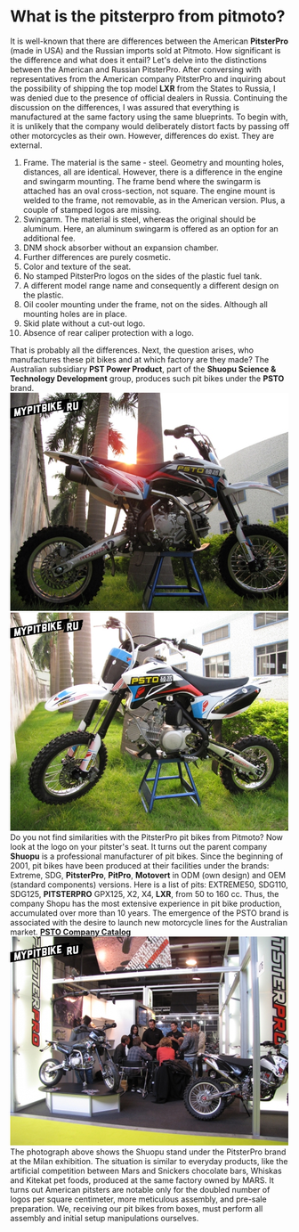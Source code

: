 # What is the pitsterpro from pitmoto?

It is well-known that there are differences between the American **PitsterPro** (made in USA) and the Russian imports sold at Pitmoto. How significant is the difference and what does it entail? Let's delve into the distinctions between the American and Russian PitsterPro. After conversing with representatives from the American company PitsterPro and inquiring about the possibility of shipping the top model **LXR** from the States to Russia, I was denied due to the presence of official dealers in Russia. Continuing the discussion on the differences, I was assured that everything is manufactured at the same factory using the same blueprints. To begin with, it is unlikely that the company would deliberately distort facts by passing off other motorcycles as their own. However, differences do exist. They are external.

01. Frame. The material is the same - steel. Geometry and mounting holes, distances, all are identical. However, there is a difference in the engine and swingarm mounting. The frame bend where the swingarm is attached has an oval cross-section, not square. The engine mount is welded to the frame, not removable, as in the American version. Plus, a couple of stamped logos are missing.
02. Swingarm. The material is steel, whereas the original should be aluminum. Here, an aluminum swingarm is offered as an option for an additional fee.
03. DNM shock absorber without an expansion chamber.
04. Further differences are purely cosmetic.
05. Color and texture of the seat.
06. No stamped PitsterPro logos on the sides of the plastic fuel tank.
07. A different model range name and consequently a different design on the plastic.
08. Oil cooler mounting under the frame, not on the sides. Although all mounting holes are in place.
09. Skid plate without a cut-out logo.
10. Absence of rear caliper protection with a logo.

That is probably all the differences. Next, the question arises, who manufactures these pit bikes and at which factory are they made? The Australian subsidiary **PST Power Product**, part of the **Shuopu Science &amp; Technology Development** group, produces such pit bikes under the **PSTO** brand. ![PSTO](../../../static/img/5406129969.jpg "PSTO") ![PSTO pitbike](../../../static/img/4ea281.jpg "PSTO pitbike") Do you not find similarities with the PitsterPro pit bikes from Pitmoto? Now look at the logo on your pitster's seat. It turns out the parent company **Shuopu** is a professional manufacturer of pit bikes. Since the beginning of 2001, pit bikes have been produced at their facilities under the brands: Extreme, SDG, **PitsterPro**, **PitPro**, **Motovert** in ODM (own design) and OEM (standard components) versions. Here is a list of pits: EXTREME50, SDG110, SDG125, **PITSTERPRO** GPX125, X2, X4, **LXR**, from 50 to 160 cc. Thus, the company Shopu has the most extensive experience in pit bike production, accumulated over more than 10 years. The emergence of the PSTO brand is associated with the desire to launch new motorcycle lines for the Australian market. [**PSTO Company Catalog**](http://www.psto.com.au/userfiles/pdf/20101018131040PSTO20bike.pdf) ![PSTO PitsterPro](../../../static/img/2d46e62f88.jpg "PSTO PitsterPro") The photograph above shows the Shuopu stand under the PitsterPro brand at the Milan exhibition. The situation is similar to everyday products, like the artificial competition between Mars and Snickers chocolate bars, Whiskas and Kitekat pet foods, produced at the same factory owned by MARS. It turns out American pitsters are notable only for the doubled number of logos per square centimeter, more meticulous assembly, and pre-sale preparation. We, receiving our pit bikes from boxes, must perform all assembly and initial setup manipulations ourselves.
